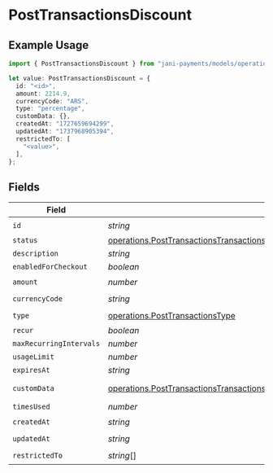 # PostTransactionsDiscount

## Example Usage

```typescript
import { PostTransactionsDiscount } from "jani-payments/models/operations";

let value: PostTransactionsDiscount = {
  id: "<id>",
  amount: 2214.9,
  currencyCode: "ARS",
  type: "percentage",
  customData: {},
  createdAt: "1727659694299",
  updatedAt: "1737968905394",
  restrictedTo: [
    "<value>",
  ],
};
```

## Fields

| Field                                                                                                                                                                                      | Type                                                                                                                                                                                       | Required                                                                                                                                                                                   | Description                                                                                                                                                                                |
| ------------------------------------------------------------------------------------------------------------------------------------------------------------------------------------------ | ------------------------------------------------------------------------------------------------------------------------------------------------------------------------------------------ | ------------------------------------------------------------------------------------------------------------------------------------------------------------------------------------------ | ------------------------------------------------------------------------------------------------------------------------------------------------------------------------------------------ |
| `id`                                                                                                                                                                                       | *string*                                                                                                                                                                                   | :heavy_check_mark:                                                                                                                                                                         | N/A                                                                                                                                                                                        |
| `status`                                                                                                                                                                                   | [operations.PostTransactionsTransactionsResponse200ApplicationJSONResponseBodyStatus](../../models/operations/posttransactionstransactionsresponse200applicationjsonresponsebodystatus.md) | :heavy_minus_sign:                                                                                                                                                                         | N/A                                                                                                                                                                                        |
| `description`                                                                                                                                                                              | *string*                                                                                                                                                                                   | :heavy_minus_sign:                                                                                                                                                                         | N/A                                                                                                                                                                                        |
| `enabledForCheckout`                                                                                                                                                                       | *boolean*                                                                                                                                                                                  | :heavy_minus_sign:                                                                                                                                                                         | N/A                                                                                                                                                                                        |
| `amount`                                                                                                                                                                                   | *number*                                                                                                                                                                                   | :heavy_check_mark:                                                                                                                                                                         | N/A                                                                                                                                                                                        |
| `currencyCode`                                                                                                                                                                             | *string*                                                                                                                                                                                   | :heavy_check_mark:                                                                                                                                                                         | N/A                                                                                                                                                                                        |
| `type`                                                                                                                                                                                     | [operations.PostTransactionsType](../../models/operations/posttransactionstype.md)                                                                                                         | :heavy_check_mark:                                                                                                                                                                         | N/A                                                                                                                                                                                        |
| `recur`                                                                                                                                                                                    | *boolean*                                                                                                                                                                                  | :heavy_minus_sign:                                                                                                                                                                         | N/A                                                                                                                                                                                        |
| `maxRecurringIntervals`                                                                                                                                                                    | *number*                                                                                                                                                                                   | :heavy_minus_sign:                                                                                                                                                                         | N/A                                                                                                                                                                                        |
| `usageLimit`                                                                                                                                                                               | *number*                                                                                                                                                                                   | :heavy_minus_sign:                                                                                                                                                                         | N/A                                                                                                                                                                                        |
| `expiresAt`                                                                                                                                                                                | *string*                                                                                                                                                                                   | :heavy_minus_sign:                                                                                                                                                                         | N/A                                                                                                                                                                                        |
| `customData`                                                                                                                                                                               | [operations.PostTransactionsTransactionsResponse200ApplicationJSONCustomData](../../models/operations/posttransactionstransactionsresponse200applicationjsoncustomdata.md)                 | :heavy_check_mark:                                                                                                                                                                         | Any valid JSON value                                                                                                                                                                       |
| `timesUsed`                                                                                                                                                                                | *number*                                                                                                                                                                                   | :heavy_minus_sign:                                                                                                                                                                         | N/A                                                                                                                                                                                        |
| `createdAt`                                                                                                                                                                                | *string*                                                                                                                                                                                   | :heavy_check_mark:                                                                                                                                                                         | N/A                                                                                                                                                                                        |
| `updatedAt`                                                                                                                                                                                | *string*                                                                                                                                                                                   | :heavy_check_mark:                                                                                                                                                                         | N/A                                                                                                                                                                                        |
| `restrictedTo`                                                                                                                                                                             | *string*[]                                                                                                                                                                                 | :heavy_check_mark:                                                                                                                                                                         | N/A                                                                                                                                                                                        |